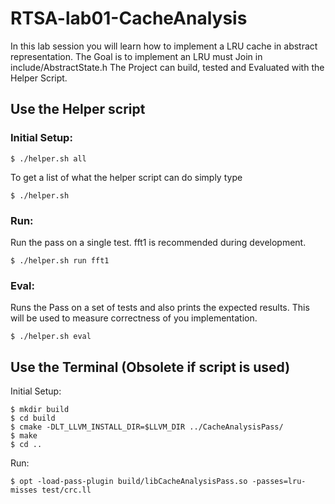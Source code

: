 # RTSA-lab01-CacheAnalysis

In this lab session you will learn how to implement a LRU cache in abstract representation.
The Goal is to implement an LRU must Join in include/AbstractState.h
The Project can build, tested and Evaluated with the Helper Script.

## Use the Helper script

### Initial Setup:

    $ ./helper.sh all

To get a list of what the helper script can do simply type

    $ ./helper.sh 

### Run:
Run the pass on a single test.
fft1 is recommended during development.

    $ ./helper.sh run fft1

### Eval:
Runs the Pass on a set of tests and also prints the expected results. 
This will be used to measure correctness of you implementation.

    $ ./helper.sh eval

## Use the Terminal (Obsolete if script is used)

Initial Setup:

    $ mkdir build
    $ cd build
    $ cmake -DLT_LLVM_INSTALL_DIR=$LLVM_DIR ../CacheAnalysisPass/
    $ make
    $ cd ..

Run:

    $ opt -load-pass-plugin build/libCacheAnalysisPass.so -passes=lru-misses test/crc.ll